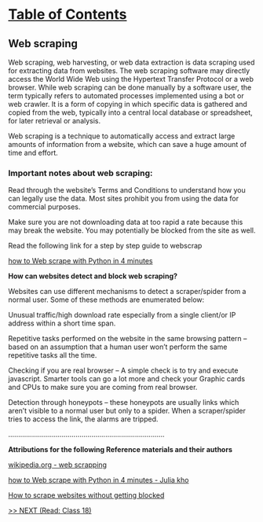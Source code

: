 # [Table of Contents](https://wondwosentsige.github.io/code-401-reading-notes/Home)

## Web scraping

Web scraping, web harvesting, or web data extraction is data scraping used for extracting data from websites. The web scraping software may directly access the World Wide Web using the Hypertext Transfer Protocol or a web browser. While web scraping can be done manually by a software user, the term typically refers to automated processes implemented using a bot or web crawler. It is a form of copying in which specific data is gathered and copied from the web, typically into a central local database or spreadsheet, for later retrieval or analysis.

Web scraping is a technique to automatically access and extract large amounts of information from a website, which can save a huge amount of time and effort.

### Important notes about web scraping:

Read through the website’s Terms and Conditions to understand how you can legally use the data. Most sites prohibit you from using the data for commercial purposes.

Make sure you are not downloading data at too rapid a rate because this may break the website. You may potentially be blocked from the site as well.

Read the following link for a step by step guide to webscrap

[how to Web scrape with Python in 4 minutes](https://towardsdatascience.com/how-to-web-scrape-with-python-in-4-minutes-bc49186a8460)

**How can websites detect and block web scraping?**

Websites can use different mechanisms to detect a scraper/spider from a normal user. Some of these methods are enumerated below:

Unusual traffic/high download rate especially from a single client/or IP address within a short time span.

Repetitive tasks performed on the website in the same browsing pattern – based on an assumption that a human user won’t perform the same repetitive tasks all the time.

Checking if you are real browser – A simple check is to try and execute javascript. Smarter tools can go a lot more and check your Graphic cards and CPUs to make sure you are coming from real browser.

Detection through honeypots – these honeypots are usually links which aren’t visible to a normal user but only to a spider. When a scraper/spider tries to access the link, the alarms are tripped.























...............................................................................

__Attributions for the following Reference materials and their authors__

[wikipedia.org - web scrapping](https://en.wikipedia.org/wiki/Web_scraping)

[how to Web scrape with Python in 4 minutes - Julia kho](https://towardsdatascience.com/how-to-web-scrape-with-python-in-4-minutes-bc49186a8460)

[How to scrape websites without getting blocked](https://www.scrapehero.com/how-to-prevent-getting-blacklisted-while-scraping/)

[>> NEXT (Read: Class 18)](https://wondwosentsige.github.io/code-401-reading-note/class-18)